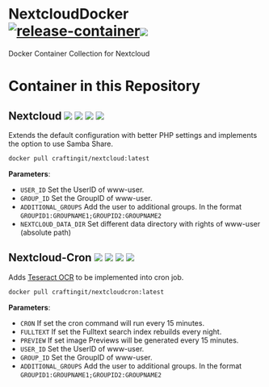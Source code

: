 # NextcloudDocker [![release-container](https://github.com/CraftingITde/NextcloudDocker/actions/workflows/release-container.yml/badge.svg)](https://github.com/CraftingITde/NextcloudDocker/actions/workflows/release-container.yml)![](https://badgen.net/github/release/craftingitde/NextcloudDocker/stable)

Docker Container Collection for Nextcloud

# Container in this Repository

## Nextcloud [![](https://badgen.net/badge/docker/Docker?icon&label=View%20on)](https://hub.docker.com/r/craftingit/nextcloud) ![](https://badgen.net/docker/pulls/craftingit/nextcloud?icon=docker&label=pulls) ![](https://badgen.net/docker/stars/craftingit/nextcloud?icon=docker&label=stars) ![](https://badgen.net/docker/size/craftingit/nextcloud?icon=docker)

Extends the default configuration with better PHP settings and implements the option to use Samba Share.

```sh
docker pull craftingit/nextcloud:latest
```

**Parameters**:

- `USER_ID` Set the UserID of www-user.
- `GROUP_ID` Set the GroupID of www-user.
- `ADDITIONAL_GROUPS` Add the user to additional groups. In the format `GROUPID1:GROUPNAME1;GROUPID2:GROUPNAME2`
- `NEXTCLOUD_DATA_DIR` Set different data directory with rights of www-user (absolute path)

## Nextcloud-Cron [![](https://badgen.net/badge/docker/Docker?icon&label=View%20on)](https://hub.docker.com/r/craftingit/nextcloud-cron) ![](https://badgen.net/docker/pulls/craftingit/nextcloud-cron?icon=docker&label=pulls) ![](https://badgen.net/docker/stars/craftingit/nextcloud-cron?icon=docker&label=stars) ![](https://badgen.net/docker/size/craftingit/nextcloud-cron?icon=docker)

Adds [Teseract OCR](https://github.com/tesseract-ocr/tesseract) to be implemented into cron job.

```sh
docker pull craftingit/nextcloudcron:latest
```

**Parameters**:

- `CRON` If set the cron command will run every 15 minutes.
- `FULLTEXT` If set the Fulltext search index rebuilds every night.
- `PREVIEW` If set image Previews will be generated every 15 minutes.
- `USER_ID` Set the UserID of www-user.
- `GROUP_ID` Set the GroupID of www-user.
- `ADDITIONAL_GROUPS` Add the user to additional groups. In the format `GROUPID1:GROUPNAME1;GROUPID2:GROUPNAME2`
